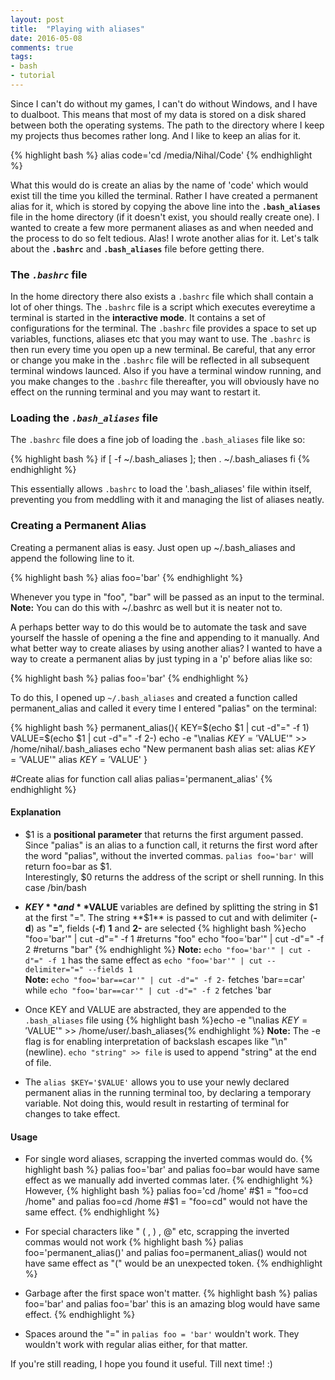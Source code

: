 ```yaml
---
layout: post
title:  "Playing with aliases"
date: 2016-05-08
comments: true
tags:
- bash
- tutorial
---
```


Since I can't do without my games, I can't do without Windows, and I have to dualboot. This means that most of my data is stored on a disk shared between both the operating systems. The path to the directory where I keep my projects thus becomes rather long. And I like to keep an alias for it.

{% highlight bash %}
alias code='cd /media/Nihal/Code'
{% endhighlight %}

What this would do is create an alias by the name of 'code' which would exist till the time you killed the terminal. Rather I have created a permanent alias for it, which is stored by copying the above line into the **`.bash_aliases`** file in the home directory (if it doesn't exist, you should really create one). I wanted to create a few more permanent aliases as and when needed and the process to do so felt tedious. Alas! I wrote another alias for it. Let's talk about the **`.bashrc`** and **`.bash_aliases`** file before getting there.

### The ***`.bashrc`*** file
In the home directory there also exists a `.bashrc` file which shall contain a lot of oher things. The `.bashrc` file is a script which executes evereytime a terminal is started in the **interactive mode**. It contains a set of configurations for the terminal.  The `.bashrc` file provides a space to set up variables, functions, aliases etc that you may want to use. The `.bashrc` is then run every time you open up a new terminal. Be careful, that any error or change you make in the `.bashrc` file will be reflected in all subsequent terminal windows launced. Also if you have a terminal window running, and you make changes to the `.bashrc` file thereafter, you will obviously have no effect on the running terminal and you may want to restart it.

### Loading the ***`.bash_aliases`*** file
The `.bashrc` file does a fine job of loading the `.bash_aliases` file like so:

{% highlight bash %}
if [ -f ~/.bash_aliases ]; then
    . ~/.bash_aliases
fi
{% endhighlight %}

This essentially allows `.bashrc` to load the '.bash_aliases' file within itself, preventing you from meddling with it and managing the list of aliases neatly.

### Creating a Permanent Alias
Creating a permanent alias is easy. Just open up ~/.bash_aliases and append the following line to it. 

{% highlight bash %}
alias foo='bar'
{% endhighlight %}

Whenever you type in "foo", "bar" will be passed as an input to the terminal.<br>
**Note:** You can do this with ~/.bashrc as well but it is neater not to.

A perhaps better way to do this would be to automate the task and save yourself the hassle of opening a the fine and appending to it manually. And what better way to create aliases by using another alias? I wanted to have a way to create a permanent alias by just typing in a 'p' before alias like so:

{% highlight bash %}
palias foo='bar'
{% endhighlight %}

To do this, I opened up `~/.bash_aliases` and created a function called permanent_alias and called it every time I entered "palias" on the terminal:

{% highlight bash %}
permanent_alias(){
    KEY=$(echo $1 | cut -d"=" -f 1)
    VALUE=$(echo $1 | cut -d"=" -f 2-)
    echo -e "\nalias $KEY='$VALUE'" >> /home/nihal/.bash_aliases
    echo "New permanent bash alias set: alias $KEY='$VALUE'"
    alias $KEY='$VALUE'
}

#Create alias for function call
alias palias='permanent_alias'
{% endhighlight %}

#### Explanation
+ $1 is a **positional parameter** that returns the first argument passed. Since "palias" is an alias to a function call, it returns the first word after the word "palias", without the inverted commas. `palias foo='bar'` will return foo=bar as $1.<br>
Interestingly, $0 returns the address of the script or shell running. In this case /bin/bash
+ **$KEY** and **$VALUE** variables are defined by splitting the string in $1 at the first "=". The string **$1** is passed to cut and with delimiter (**-d**) as "**=**", fields (**-f**) **1** and **2-** are selected
{% highlight bash %}echo "foo='bar'" | cut -d"=" -f 1
#returns "foo"
echo "foo='bar'" | cut -d"=" -f 2
#returns "bar"
{% endhighlight %} 
**Note:** `echo "foo='bar'" | cut -d"=" -f 1` has the same effect as `echo "foo='bar'" | cut --delimiter="=" --fields 1 `<br>
**Note:** `echo "foo='bar==car'" | cut -d"=" -f 2-` fetches 'bar==car' while `echo "foo='bar==car'" | cut -d"=" -f 2` fetches 'bar

+ Once KEY and VALUE are abstracted, they are appended to the `.bash_aliases` file using {% highlight bash %}echo -e "\nalias $KEY='$VALUE'" >> /home/user/.bash_aliases{% endhighlight %}
**Note:**  The -e flag is for enabling interpretation of backslash escapes like "\n" (newline). `echo "string" >> file` is used to append "string" at the end of file.

+ The `alias $KEY='$VALUE'` allows you to use your newly declared permanent alias in the running terminal too, by declaring a temporary variable. Not doing this, would result in restarting of terminal for changes to take effect.

#### Usage
+ For single word aliases, scrapping the inverted commas would do. 
{% highlight bash %}
palias foo='bar'
and
palias foo=bar
would have same effect as we manually add inverted commas later.
{% endhighlight %}
		However,
{% highlight bash %}
palias foo='cd /home'
#$1 = "foo=cd /home"
and
palias foo=cd /home	
#$1 = "foo=cd"
would not have the same effect.
{% endhighlight %}

+ For special characters like " ( , ) , @" etc, scrapping the inverted commas would not work 
{% highlight bash %}
palias foo='permanent_alias()'
and
palias foo=permanent_alias()
would not have same effect as "(" would be an unexpected token.
{% endhighlight %}

+ Garbage after the first space won't matter.
{% highlight bash %}
palias foo='bar'
and
palias foo='bar' this is an amazing blog
would have same effect.
{% endhighlight %}

+ Spaces around the "=" in `palias foo = 'bar'` wouldn't work. They wouldn't work with regular alias either, for that matter.

If you're still reading, I hope you found it useful. Till next time! :)